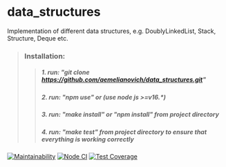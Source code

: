 # data_structures

Implementation of different data structures, e.g. DoublyLinkedList, Stack, Structure, Deque etc.

> ### Installation:
>
> > ##### 1. run: "git clone https://github.com/aemelianovich/data_structures.git"
> >
> > ##### 2. run: "npm use" or (use node js >=v16.\*)
> >
> > ##### 3. run: "make install" or "npm install" from project directory
> >
> > ##### 4. run: "make test" from project directory to ensure that everything is working correctly

[![Maintainability](https://api.codeclimate.com/v1/badges/35c5d87bcc295b25ea5f/maintainability)](https://codeclimate.com/github/aemelianovich/data_structures/maintainability)
[![Node CI](https://github.com/aemelianovich/data_structures/workflows/Node%20CI/badge.svg)](https://github.com/aemelianovich/data_structures/actions)
[![Test Coverage](https://api.codeclimate.com/v1/badges/35c5d87bcc295b25ea5f/test_coverage)](https://codeclimate.com/github/aemelianovich/data_structures/test_coverage)
